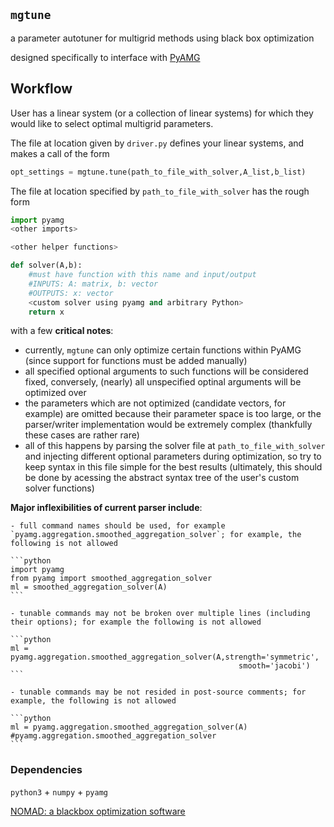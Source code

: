 

## `mgtune`

a parameter autotuner for multigrid methods using black box optimization

designed specifically to interface with [PyAMG](https://pyamg.readthedocs.io/en/latest/)

## Workflow

User has a linear system (or a collection of linear systems) for which they would like to select optimal multigrid parameters.

The file at location given by `driver.py` defines your linear systems, and makes a call of the form

```python
opt_settings = mgtune.tune(path_to_file_with_solver,A_list,b_list)
```

The file at location specified by `path_to_file_with_solver` has the rough form

```python
import pyamg
<other imports>

<other helper functions>

def solver(A,b):
    #must have function with this name and input/output
    #INPUTS: A: matrix, b: vector
    #OUTPUTS: x: vector
    <custom solver using pyamg and arbitrary Python>
    return x
```

with a few **critical notes**:

- currently, `mgtune` can only optimize certain functions within PyAMG (since support for functions must be added manually) 
- all specified optional arguments to such functions will be considered fixed, conversely, (nearly) all unspecified optinal arguments will be optimized over
- the parameters which are not optimized (candidate vectors, for example) are omitted because their parameter space is too large, or the parser/writer implementation would be extremely complex (thankfully these cases are rather rare)
- all of this happens by parsing the solver file at `path_to_file_with_solver` and injecting different optional parameters during optimization, so try to keep syntax in this file simple for the best results (ultimately, this should be done by acessing the abstract syntax tree of the user's custom solver functions)


**Major inflexibilities of current parser include**:

    - full command names should be used, for example `pyamg.aggregation.smoothed_aggregation_solver`; for example, the following is not allowed

    ```python
    import pyamg
    from pyamg import smoothed_aggregation_solver
    ml = smoothed_aggregation_solver(A)
    ```

    - tunable commands may not be broken over multiple lines (including their options); for example the following is not allowed

    ```python
    ml = pyamg.aggregation.smoothed_aggregation_solver(A,strength='symmetric',
                                                       smooth='jacobi')
    ```

    - tunable commands may be not resided in post-source comments; for example, the following is not allowed

    ```python
    ml = pyamg.aggregation.smoothed_aggregation_solver(A) #pyamg.aggregation.smoothed_aggregation_solver
    ```
    

### Dependencies

`python3` + `numpy` + `pyamg`

[NOMAD: a blackbox optimization software](https://nomad-4-user-guide.readthedocs.io/en/latest/)


